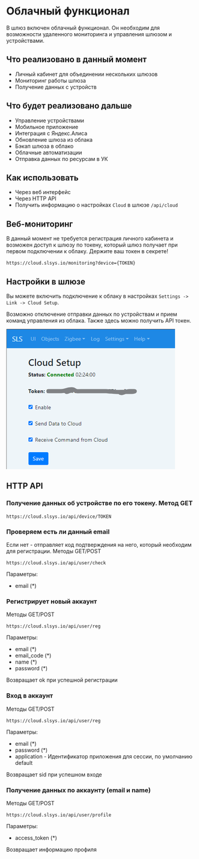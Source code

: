 # Облачный функционал

В шлюз включен облачный функционал. Он необходим для возможности удаленного мониторинга и управления шлюзом и устройствами.

## Что реализовано в данный момент

- Личный кабинет для объединении нескольких шлюзов
- Мониторинг работы шлюза
- Получение данных с устройств

## Что будет реализовано дальше

- Управление устройствами
- Мобильное приложение
- Интеграция с Яндекс.Алиса
- Обновление шлюза из облака
- Бэкап шлюза в облако
- Облачные автоматизации
- Отправка данных по ресурсам в УК

## Как использовать

- Через веб интерфейс
- Через HTTP API
- Получить информацию о настройках `Cloud` в шлюзе `/api/cloud`
  
## Веб-мониторинг

В данный момент не требуется регистрация личного кабинета и возможен доступ к шлюзу по токену, который шлюз получает при первом подключении к облаку.
Держите ваш токен в секрете!

```http
https://cloud.slsys.io/monitoring?device={TOKEN}
```

## Настройки в шлюзе

Вы можете включить подключение к облаку в настройках `Settings -> Link -> Cloud Setup`.

Возможно отключение отправки данных по устройствам и прием команд управления из облака. Также здесь можно получить API токен.

![](/img/cloud.png)

## HTTP API

### Получение данных об устройстве по его токену. Метод GET

```http
https://cloud.slsys.io/api/device/TOKEN
```

### Проверяем есть ли данный email

Если нет - отправляет код подтверждения на него, который необходим для регистрации. Методы GET/POST

```http
https://cloud.slsys.io/api/user/check
```

Параметры:

- email (*)
  
### Регистрирует новый аккаунт

Методы GET/POST

```http
https://cloud.slsys.io/api/user/reg
```

Параметры:

- email (*)
- email_code (*)
- name (*)  
- password (*)

Возвращает ok при успешной регистрации

### Вход в аккаунт

Методы GET/POST

```http
https://cloud.slsys.io/api/user/reg
```

Параметры:

- email (*)
- password (*)  
- application - Идентификатор приложения для сессии, по умолчанию default

Возвращает sid при успешном входе

### Получение данных по аккаунту (email и name)

Методы GET/POST

```http
https://cloud.slsys.io/api/user/profile
```

Параметры:

- access_token (*)  

Возвращает информацию профиля
